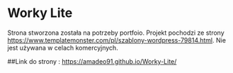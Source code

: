 # Worky Lite

Strona stworzona została na potrzeby portfoio. Projekt pochodzi ze strony https://www.templatemonster.com/pl/szablony-wordpress-79814.html.
Nie jest używana w celach komercyjnych. 



##Link do strony : https://amadeo91.github.io/Worky-Lite/
